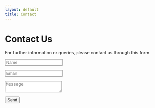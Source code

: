 ```yaml
---
layout: default
title: Contact
---
```

<h1>Contact Us</h1>
<p>For further information or queries, please contact us through this form.</p>
<form id="contact-form" action="https://formspree.io/cicognara@googlegroups.com" method="POST">
  <p><input type="text" name="name" placeholder="Name"></p>
  <p><input type="email" name="_replyto" placeholder="Email" required></p>
  <p><textarea name="comment" placeholder="Message" required></textarea></p>
  <p><input id="submit-form" type="submit" value="Send"></p>
  <input type="hidden" name="_subject" value="Message from Cicognara Website" />
  <input type="text" name="_gotcha" style="display:none" />
  <input type="hidden" name="_next" value="/contact" />
</form>
